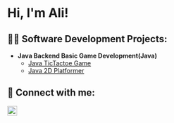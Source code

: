 <h1>Hi, I'm Ali!<br/>
<h2>👨‍💻 Software Development Projects:</h2>

- <b>Java Backend Basic Game Development(Java)</b>
  - [Java TicTactoe Game](https://github.com/ali-beyan/JavaTicTacToe)
  - [Java 2D Platformer](https://github.com/Java202324/citygame-ali-beyan)



<h2> 🤳 Connect with me:</h2>


[<img align="left" alt="JoshMadakor | LinkedIn" width="22px" src="https://cdn.jsdelivr.net/npm/simple-icons@v3/icons/linkedin.svg" />][linkedin]




[linkedin]: https://www.linkedin.com/in/alibeyan/

<!--
**joshmadakor1/joshmadakor1** is a ✨ _special_ ✨ repository because its `README.md` (this file) appears on your GitHub profile.

Here are some ideas to get you started:

- 🔭 I’m currently working on ...
- 🌱 I’m currently learning ...
- 👯 I’m looking to collaborate on ...
- 🤔 I’m looking for help with ...
- 💬 Ask me about ...
- 📫 How to reach me: ...
- 😄 Pronouns: ...
- ⚡ Fun fact: ...
-->
